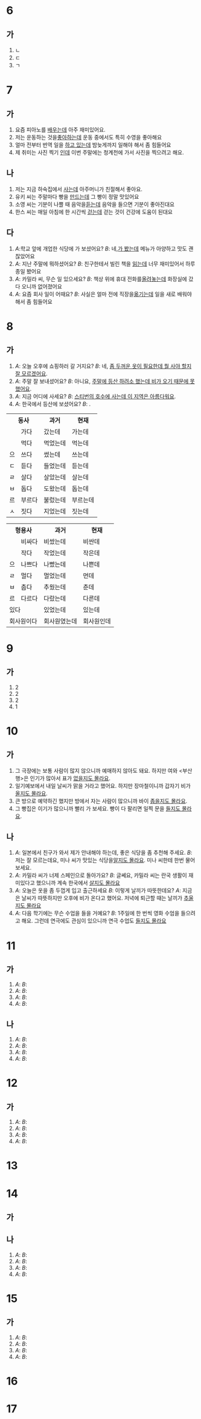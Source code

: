 # 6
## 가
1. ㄴ
2. ㄷ
3. ㄱ
# 7
## 가
1. 요즘 피아노를 <u>배우는데</u> 아주 재미있어요.
2. 저는 운동하는 것을<u>좋아하는데</u> 운동 중에서도 특히 수영을 좋아해요
3. 얼마 전부터 번역 일을 <u>하고 있는데</u> 밤늦게까지 일해야 해서 좀 힘들어요
4. 제 취미는 사진 찍기 <u>인데</u> 이번 주말에는 청계천에 가서 사진을 찍으려고 해요.
## 나
1. 저는 지금 하숙집에서 <u>사는데</u> 아주머니가 친절해서 좋아요.
2. 유키 씨는 주말마다 빵을 <u>만드는데</u> 그 빵이 정말 맛있어요
3. 소영 씨는 기분이 나쁠 때 음악을<u>듣는데</u> 음악을 들으면 기분이 좋아진대요
4. 한스 씨는 매일 아침에 한 시간씩 <u>걷는데</u> 걷는 것이 건강에 도움이 된대요
## 다
1. *A*:학교 앞에 개업한 식당에 가 보셨어요?
   *B*: 네,<u>가 봤는데</u> 메뉴가 아양하고 맛도 괜찮았어요
2. *A*: 지난 주말에 뭐하셨어요?
   *B*: 친구한테서 빌린 책을 <u>읽는데</u> 너무 재미있어서 하루 종일 봤어요
3. *A*: 카밀라 씨, 무슨 일 있으세요?
   *B*: 책상 위에 휴대 전화를<u>올려놓는데</u> 화장실에 갔다 오니까 없어졌어요
4. *A*: 요즘 회사 일이 어때요?
   *B*:  사실은 얼마 전에 직장을<u>옮기는데</u> 일을 새로 배워야 해서 좀 힘들어요
# 8
## 가
1. *A*: 오늘 오후에 쇼핑하러 갈 거지요?
   *B*: 네, <u>좀 두꺼운 옷이 필요한데 뭘 사야 할지 잘 모르겠어요</u>.
2. *A*: 주말 잘 보내셨어요?
   *B*: 아니요, <u>주말에 등산 하려소 했는데 비가 오기 때문에 못 했어요</u>.
3. *A*: 지금 어디에 사세요?
   *B*: <u>스티번의 호수에 사는데 이 지역은 아름다워요</u>.
4. *A*: 한국에서 등산에 보셨어요?
   *B*: <u></u>.

<table>
	<tr>
		<th colspan="2">
			동사
		</th>
		<th>
			과거
		</th>
		<th>
			현재
		</th>
	</tr>
	<tr>
		<td></td>
		<td>가다</td>
		<td>갔는데</td>
		<td>가는데</td>
	</tr>
	<tr>
		<td></td>
		<td>먹다</td>
		<td>먹었는데</td>
		<td>먹는데</td>
	</tr>
	<tr>
		<td>으</td>
		<td>쓰다</td>
		<td>썼는데</td>
		<td>쓰는데</td>
	</tr>
	<tr>
		<td>ㄷ</td>
		<td>듣다</td>
		<td>들었는데</td>
		<td>듣는데</td>
	</tr>
	<tr>
		<td>ㄹ</td>
		<td>살다</td>
		<td>살았는데</td>
		<td>살는데</td>
	</tr>
	<tr>
		<td>ㅂ</td>
		<td>돕다</td>
		<td>도왔는데</td>
		<td>돕는데</td>
	</tr>
	<tr>
		<td>르</td>
		<td>부르다</td>
		<td>불렀는데</td>
		<td>부르는데</td>
	</tr>
	<tr>
		<td>ㅅ</td>
		<td>짓다</td>
		<td>지었는데</td>
		<td>짓는데</td>
	</tr>
</table>

<table>
	<tr>
		<th colspan="2">
			형용사
		</th>
		<th>
			과거
		</th>
		<th>
			현재
		</th>
	</tr>
	<tr>
		<td></td>
		<td>비싸다</td>
		<td>비쌌는데</td>
		<td>비싼데</td>
	</tr>
	<tr>
		<td></td>
		<td>작다</td>
		<td>작었는데</td>
		<td>작은데</td>
	</tr>
	<tr>
		<td>으</td>
		<td>나쁘다</td>
		<td>나빴는데</td>
		<td>나쁜데</td>
	</tr>
	<tr>
		<td>ㄹ</td>
		<td>멀다</td>
		<td>멀었는데</td>
		<td>먼데</td>
	</tr>
	<tr>
		<td>ㅂ</td>
		<td>춥다</td>
		<td>추웠는데</td>
		<td>춘데</td>
	</tr>
	<tr>
		<td>르</td>
		<td>다르다</td>
		<td>다랐는데</td>
		<td>다른데</td>
	</tr>
	<tr>
		<td colspan="2">있다</td>
		<td>있었는데</td>
		<td>있는데</td>
	</tr>
	<tr>
		<td colspan="2">회사원이다</td>
		<td>회사원였는데</td>
		<td>회사원인데</td>
	</tr>
</table>

# 9
## 가
1. 2
2. 2
3. 2
4. 1
# 10
## 가
1. 그 극장에는 보통 사람이 많지 않으니까 예매하지 않아도 돼요. 하지만 여와 <부산행>은 인기가 많아서 표가 <u>없을지도 몰라요</u>.
2. <u></u>일기예보에서 내일 날씨가 맑을 거라고 했어요. 하지만 장마철이니까 갑자기 비가 <u>올지도 몰라요</u>.
3. 큰 방으로 예약하긴 했지만 방에서 자는 사람이 많으니까 바이 <u>좁을지도 몰라요</u>.
4. 그 빵집은 이기가 많으니까 빨리 가 보세요. 빵이 다 팔리면 일찍 문을 <u>들지도 몰라요</u>.
## 나

1. *A*: 일본에서 친구가 와서 제가 안내해야 하는데, 좋은 식당을 좀 추천해 주세요.
   *B*: 저는 잘 모르는데요, 미나 씨가 맛있는 식당을<u>알지도 몰라요</u>. 미나 씨한테 한번 물어 보세요.
2. *A*: 카밀라 씨가 너제 스페인으로 돌아가요?
   *B*: 글쎄요, 카밀라 씨는 란국 생활이 재미있다고 했으니까 계속 한국에서 <u>살지도 몰라요</u>
3. *A*: 오늘은 옷을 좀 두껍게 입고 출근하세요
   *B*: 이렇게 날끼가 따뜻한데요?
   *A*: 지금은 날씨가 따뜻하지만 오후에 비가 온다고 했어요. 저녁에 퇴근할 때는 날끼가 <u>추울지도 몰라요</u>
1. *A*: 다음 학기에는 무슨 수업을 들을 거예요?
   *B*: 1주일에 한 번씩 영화 수엄을 들으려고 해요. 그런데 연극에도 관심이 있으니까 연극 수업도 <u>들지도 몰라요</u>
# 11
## 가

1. *A*:
   *B*: <u></u>
2. *A*:
   *B*: <u></u>
3. *A*:
   *B*: <u></u>
4. *A*:
   *B*: 
## 나

1. *A*:
   *B*: <u></u>
2. *A*:
   *B*: <u></u>
3. *A*:
   *B*: <u></u>
4. *A*:
   *B*: 
# 12
## 가
1. *A*:
   *B*: <u></u>
2. *A*:
   *B*: <u></u>
3. *A*:
   *B*: <u></u>
4. *A*:
   *B*: 
# 13
# 14
## 가
## 나
1. *A*:
   *B*: <u></u>
2. *A*:
   *B*: <u></u>
3. *A*:
   *B*: <u></u>
4. *A*:
   *B*: 
# 15
## 가
1. *A*:
   *B*: <u></u>
2. *A*:
   *B*: <u></u>
3. *A*:
   *B*: <u></u>
4. *A*:
   *B*: 
# 16
# 17